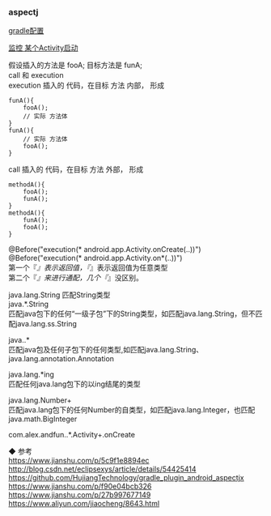 ###  aspectj  

[gradle配置](library/and_build.md)  

[监控 某个Activity启动](library/sample_001.md)  

假设插入的方法是 fooA;  目标方法是 funA;  
call 和 execution  
execution  插入的 代码，在目标 方法  内部， 形成  
```
funA(){
    fooA();
    // 实际 方法体  
}
funA(){
    // 实际 方法体  
    fooA();
}
```
call 插入的 代码，在目标 方法  外部， 形成  
```
methodA(){
    fooA();
    funA();  
}
methodA(){
    funA();  
    fooA();
}
```

@Before("execution(* android.app.Activity.onCreate(..))")  
@Before("execution(* android.app.Activity.on*(..))")  
第一个『*』表示返回值，『*』表示返回值为任意类型  
第二个『*』来进行通配，几个『*』没区别。  

java.lang.String  匹配String类型  
java.*.String  
匹配java包下的任何“一级子包”下的String类型，如匹配java.lang.String，但不匹配java.lang.ss.String  

java..*  
匹配java包及任何子包下的任何类型,如匹配java.lang.String、java.lang.annotation.Annotation  

java.lang.*ing  
匹配任何java.lang包下的以ing结尾的类型  

java.lang.Number+  
匹配java.lang包下的任何Number的自类型，如匹配java.lang.Integer，也匹配java.math.BigInteger  


com.alex.andfun..*.Activity+.onCreate  


◆  参考  
https://www.jianshu.com/p/5c9f1e8894ec  
http://blog.csdn.net/eclipsexys/article/details/54425414  
https://github.com/HujiangTechnology/gradle_plugin_android_aspectjx  
https://www.jianshu.com/p/f90e04bcb326  
https://www.jianshu.com/p/27b997677149  
https://www.aliyun.com/jiaocheng/8643.html  

